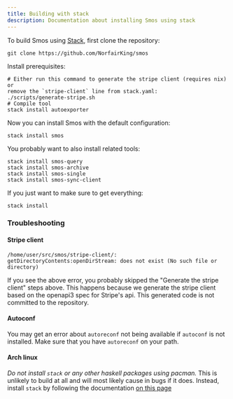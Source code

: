 ```yaml
---
title: Building with stack
description: Documentation about installing Smos using stack
---
```


To build Smos using [Stack](https://haskellstack.org), first clone the repository:

```
git clone https://github.com/NorfairKing/smos
```

Install prerequisites:

```
# Either run this command to generate the stripe client (requires nix) or
remove the `stripe-client` line from stack.yaml:
./scripts/generate-stripe.sh
# Compile tool
stack install autoexporter
```

Now you can install Smos with the default configuration:

```
stack install smos
```

You probably want to also install related tools:

```
stack install smos-query
stack install smos-archive
stack install smos-single
stack install smos-sync-client
```

If you just want to make sure to get everything:

```
stack install
```

### Troubleshooting

#### Stripe client

```
/home/user/src/smos/stripe-client/: getDirectoryContents:openDirStream: does not exist (No such file or directory)
```

If you see the above error, you probably skipped the "Generate the stripe client" steps above.
This happens because we generate the stripe client based on the openapi3 spec for Stripe's api.
This generated code is not committed to the repository.

#### Autoconf

You may get an error about `autoreconf` not being available if `autoconf` is not installed.
Make sure that you have `autoreconf` on your path.

#### Arch linux

*Do not install `stack` or any other haskell packages using pacman.*
This is unlikely to build at all and will most likely cause in bugs if it does.
Instead, install `stack` by following the documentation [on this page](https://docs.haskellstack.org/en/stable/README/#how-to-install)

